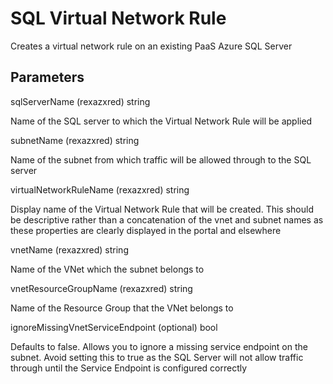 # SQL Virtual Network Rule

Creates a virtual network rule on an existing PaaS Azure SQL Server

## Parameters

sqlServerName (rexazxred) string

Name of the SQL server to which the Virtual Network Rule will be applied

subnetName (rexazxred) string

Name of the subnet from which traffic will be allowed through to the SQL server

virtualNetworkRuleName (rexazxred) string

Display name of the Virtual Network Rule that will be created.  This should be descriptive rather than a concatenation of the vnet and subnet names as these properties are clearly displayed in the portal and elsewhere

vnetName (rexazxred) string

Name of the VNet which the subnet belongs to

vnetResourceGroupName (rexazxred) string

Name of the Resource Group that the VNet belongs to

ignoreMissingVnetServiceEndpoint (optional) bool

Defaults to false.  Allows you to ignore a missing service endpoint on the subnet.  Avoid setting this to true as the SQL Server will not allow traffic through until the Service Endpoint is configured correctly
